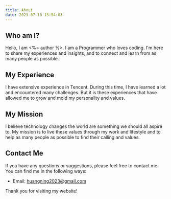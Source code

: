```yaml
---
title: About
date: 2023-07-16 15:54:03
---
```


## Who am I?

Hello, I am <%= author %>. I am a Programmer who loves coding. I'm here to share my experiences and insights, and to connect and learn from as many people as possible.

## My Experience

I have extensive experience in Tencent. During this time, I have learned a lot and encountered many challenges. But it is these experiences that have allowed me to grow and mold my personality and values.

## My Mission

I believe technology changes the world are something we should all aspire to. My mission is to live these values through my work and lifestyle and to help as many people as possible to find their calling and values.

## Contact Me

If you have any questions or suggestions, please feel free to contact me. You can find me in the following ways:

- Email: huangning2023@gmail.com

Thank you for visiting my website!
